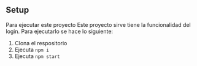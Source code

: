 ## Setup
Para ejecutar este proyecto
Este proyecto sirve tiene la funcionalidad del login. Para ejecutarlo se hace lo siguiente:
1. Clona el respositorio
2. Ejecuta `npm i`
3. Ejecuta `npm start` 

